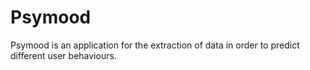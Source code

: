# Psymood
Psymood is an application for the extraction of data in order to predict different user behaviours.
